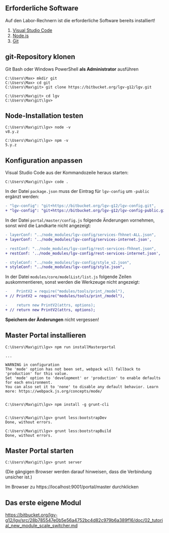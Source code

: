 ## Erforderliche Software

Auf den Labor-Rechnern ist die erforderliche Software bereits installiert!

1. [Visual Studio Code](https://code.visualstudio.com/download)
2. [Node.js](https://nodejs.org/en/download)
3. [Git](https://git-scm.com/download)

## git-Repository klonen

Git Bash oder Windows PowerShell **als Administrator** ausführen

```
C:\Users\Max> mkdir git
C:\Users\Max> cd git
C:\Users\Max\git> git clone https://bitbucket.org/lgv-g12/lgv.git

C:\Users\Max\git> cd lgv
C:\Users\Max\git\lgv>
```

## Node-Installation testen

```
C:\Users\Max\git\lgv> node -v
v8.y.z

C:\Users\Max\git\lgv> npm -v
5.y.z
```

## Konfiguration anpassen

Visual Studio Code aus der Kommandozeile heraus starten:

```
C:\Users\Max\git\lgv> code .
```

In der Datei `package.json` muss der Eintrag für `lgv-config` um `-public` ergänzt werden:

```diff
- "lgv-config": "git+https://bitbucket.org/lgv-g12/lgv-config.git",
+ "lgv-config": "git+https://bitbucket.org/lgv-g12/lgv-config-public.git",
```

In der Datei `portal/master/config.js` folgende Änderungen vornehmen, sonst wird die Landkarte nicht angezeigt:

```diff
- layerConf: "../node_modules/lgv-config/services-fhhnet-ALL.json",
+ layerConf: '../node_modules/lgv-config/services-internet.json',

- restConf: "../node_modules/lgv-config/rest-services-fhhnet.json",
+ restConf: '../node_modules/lgv-config/rest-services-internet.json',

- styleConf: "../node_modules/lgv-config/style_v2.json",
+ styleConf: "../node_modules/lgv-config/style.json",
```

In der Datei `modules/core/modelList/list.js` folgende Zeilen auskommentieren, sonst werden die Werkzeuge nicht angezeigt:

```diff
-    PrintV2 = require("modules/tools/print_/model"),
+ // PrintV2 = require("modules/tools/print_/model"),

-    return new PrintV2(attrs, options);
+ // return new PrintV2(attrs, options);
```

**Speichern der Änderungen** nicht vergessen!

## Master Portal installieren

```
C:\Users\Max\git\lgv> npm run installMasterportal

...

WARNING in configuration
The 'mode' option has not been set, webpack will fallback to 'production' for this value.
Set 'mode' option to 'development' or 'production' to enable defaults for each environment.
You can also set it to 'none' to disable any default behavior. Learn more: https://webpack.js.org/concepts/mode/


C:\Users\Max\git\lgv> npm install -g grunt-cli


C:\Users\Max\git\lgv> grunt less:bootstrapDev
Done, without errors.

C:\Users\Max\git\lgv> grunt less:bootstrapBuild
Done, without errors.
```

## Master Portal starten

```
C:\Users\Max\git\lgv> grunt server
```

(Die gängigen Browser werden darauf hinweisen, dass die Verbindung unsicher ist.)

Im Browser zu https://localhost:9001/portal/master durchklicken

## Das erste eigene Modul

https://bitbucket.org/lgv-g12/lgv/src/28b785547e0b5e56a4752bc4d82c979b6a389f16/doc/02_tutorial_new_module_scale_switcher.md
